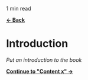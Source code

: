 <p id="reading-time-action-id" align="left">1 min read</p>

[**← Back**](contents.md)

# Introduction

_Put an introduction to the book_

[**Continue to "Content x" →**](../contents/content_x.md)
